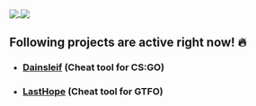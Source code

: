 <a href="https://github.com/s3pt3mb3r">
  <img align="center" src="https://github-readme-stats-five-iota.vercel.app/api?username=s3pt3mb3r&hide=prs,issues,contribs&show_icons=true&theme=tokyonight" />
</a>
<a href="https://github.com/s3pt3mb3r">
  <img align="center" src="https://github-readme-stats-five-iota.vercel.app/api/top-langs/?username=s3pt3mb3r&layout=compact&theme=tokyonight" />
</a>

## Following projects are active right now! :fire:
- ### [Dainsleif](https://github.com/s3pt3mb3r/Dainsleif) (Cheat tool for CS:GO)
- ### [LastHope](https://github.com/s3pt3mb3r/LastHope) (Cheat tool for GTFO)
